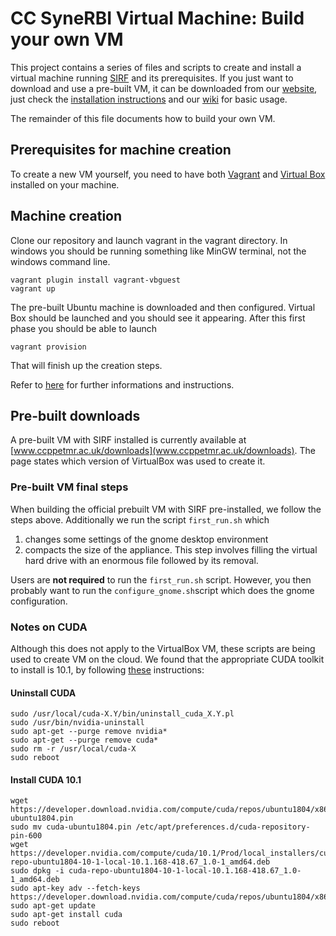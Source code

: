# CC SyneRBI Virtual Machine: Build your own VM 

This project contains a series of files and scripts to create and install a virtual machine running [SIRF](https://github.com/SyneRBI/SIRF) and its prerequisites. If you just want to download and use a pre-built VM, it can be downloaded from our [website](http://www.ccppetmr.ac.uk/downloads), just check the
[installation  instructions](INSTALL.md) and our [wiki](https://github.com/SyneRBI/SyneRBI_VM/wiki)
for basic usage.

The remainder of this file documents how to build your own VM.
## Prerequisites for machine creation

To create a new VM yourself, you need to have both [Vagrant](https://www.vagrantup.com) and [Virtual Box](https://www.virtualbox.org) installed on your machine.

## Machine creation

Clone our repository and launch vagrant in the vagrant directory. In windows you should be running something like MinGW terminal, not the windows command line.

    vagrant plugin install vagrant-vbguest
    vagrant up
	
The pre-built Ubuntu machine is downloaded and then configured. Virtual Box should be launched and you should see it appearing. After this first phase you should be able to launch 

    vagrant provision
	
That will finish up the creation steps. 

Refer to [here](https://github.com/SyneRBI/SyneRBI_VM/blob/master/INSTALL.md) for further informations and instructions.

## Pre-built downloads
A pre-built VM with SIRF installed is currently available at [www.ccppetmr.ac.uk/downloads](www.ccppetmr.ac.uk/downloads). The page states which version of VirtualBox was used to create it. 

### Pre-built VM final steps
When building the official prebuilt VM with SIRF pre-installed, we follow the steps above. 
Additionally we run the script `first_run.sh` which

1. changes some settings of the gnome desktop environment
2. compacts the size of the appliance. This step involves filling the virtual hard drive with an enormous file followed by its removal.

Users are **not required** to run the `first_run.sh` script. However, you then probably want to run the `configure_gnome.sh`script
which does the gnome configuration.

### Notes on CUDA

Although this does not apply to the VirtualBox VM, these scripts are being used to create VM on the cloud. 
We found that the appropriate CUDA toolkit to install is 10.1, by following [these](https://github.com/SyneRBI/SIRF-SuperBuild/issues/273) instructions:

#### Uninstall CUDA

    sudo /usr/local/cuda-X.Y/bin/uninstall_cuda_X.Y.pl
    sudo /usr/bin/nvidia-uninstall
    sudo apt-get --purge remove nvidia*
    sudo apt-get --purge remove cuda*
    sudo rm -r /usr/local/cuda-X
    sudo reboot
    
#### Install CUDA 10.1

    wget https://developer.download.nvidia.com/compute/cuda/repos/ubuntu1804/x86_64/cuda-ubuntu1804.pin
    sudo mv cuda-ubuntu1804.pin /etc/apt/preferences.d/cuda-repository-pin-600
    wget https://developer.nvidia.com/compute/cuda/10.1/Prod/local_installers/cuda-repo-ubuntu1804-10-1-local-10.1.168-418.67_1.0-1_amd64.deb
    sudo dpkg -i cuda-repo-ubuntu1804-10-1-local-10.1.168-418.67_1.0-1_amd64.deb
    sudo apt-key adv --fetch-keys https://developer.download.nvidia.com/compute/cuda/repos/ubuntu1804/x86_64/7fa2af80.pub
    sudo apt-get update
    sudo apt-get install cuda
    sudo reboot
 
